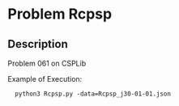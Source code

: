 # Problem Rcpsp
## Description
Problem 061 on CSPLib

Example of Execution:
```
  python3 Rcpsp.py -data=Rcpsp_j30-01-01.json
